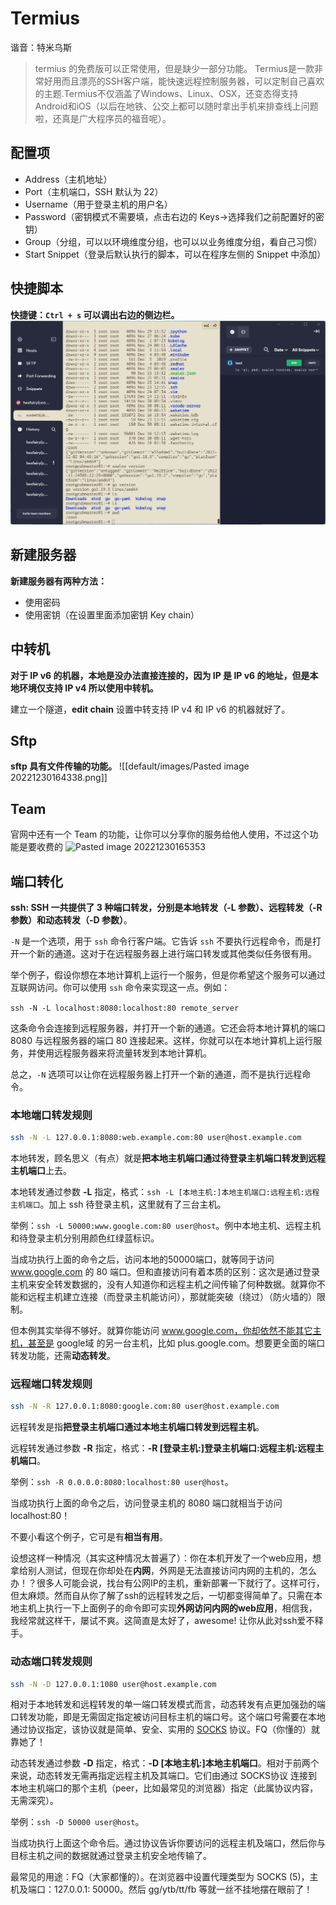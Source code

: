 # Termius
谐音：特米乌斯

> termius 的免费版可以正常使用，但是缺少一部分功能。
> Termius是一款非常好用而且漂亮的SSH客户端，能快速远程控制服务器，可以定制自己喜欢的主题.Termius不仅涵盖了Windows、Linux、OSX，还变态得支持Android和iOS（以后在地铁、公交上都可以随时拿出手机来排查线上问题啦，还真是广大程序员的福音呢）。

## 配置项

-   Address（主机地址）
-   Port（主机端口，SSH 默认为 22）
-   Username（用于登录主机的用户名）
-   Password（密钥模式不需要填，点击右边的 Keys->选择我们之前配置好的密钥）
-   Group（分组，可以以环境维度分组，也可以以业务维度分组，看自己习惯）
-   Start Snippet（登录后默认执行的脚本，可以在程序左侧的 Snippet 中添加）

## 快捷脚本

**快捷键：`Ctrl + s` 可以调出右边的侧边栏。**
![image-smtermius-file](images/image-smtermius-file.png)

## 新建服务器
**新建服务器有两种方法：**
+ 使用密码
+ 使用密钥（在设置里面添加密钥 Key chain）


## 中转机

**对于 IP v6 的机器，本地是没办法直接连接的，因为 IP 是 IP v6 的地址，但是本地环境仅支持 IP v4 所以使用中转机。**

建立一个隧道，**edit chain** 设置中转支持 IP v4  和 IP v6 的机器就好了。


## Sftp

**sftp 具有文件传输的功能。**
![[default/images/Pasted image 20221230164338.png]]


## Team

官网中还有一个 Team 的功能，让你可以分享你的服务给他人使用，不过这个功能是要收费的
![Pasted image 20221230165353](http://sm.nsddd.top/sm202301031844565.png)


## 端口转化

**ssh:
SSH 一共提供了 3 种端口转发，分别是本地转发（-L 参数）、远程转发（-R 参数）和动态转发（-D 参数）**。

`-N` 是一个选项，用于 `ssh` 命令行客户端。它告诉 `ssh` 不要执行远程命令，而是打开一个新的通道。这对于在远程服务器上进行端口转发或其他类似任务很有用。

举个例子，假设你想在本地计算机上运行一个服务，但是你希望这个服务可以通过互联网访问。你可以使用 `ssh` 命令来实现这一点。例如：

`ssh -N -L localhost:8080:localhost:80 remote_server`

这条命令会连接到远程服务器，并打开一个新的通道。它还会将本地计算机的端口 8080 与远程服务器的端口 80 连接起来。这样，你就可以在本地计算机上运行服务，并使用远程服务器来将流量转发到本地计算机。

总之，`-N` 选项可以让你在远程服务器上打开一个新的通道，而不是执行远程命令。


### 本地端口转发规则
```bash
ssh -N -L 127.0.0.1:8080:web.example.com:80 user@host.example.com
```

本地转发，顾名思义（有点）就是**把本地主机端口通过待登录主机端口转发到远程主机端口**上去。

本地转发通过参数 **-L** 指定，格式：`ssh -L [本地主机:]本地主机端口:远程主机:远程主机端口`。加上 ssh 待登录主机，这里就有了三台主机。

举例：`ssh -L 50000:www.google.com:80 user@host`。例中本地主机、远程主机和待登录主机分别用颜色红绿蓝标识。

当成功执行上面的命令之后，访问本地的50000端口，就等同于访问 www.google.com 的 80 端口。但和直接访问有着本质的区别：这次是通过登录主机来安全转发数据的，没有人知道你和远程主机之间传输了何种数据。就算你不能和远程主机建立连接（而登录主机能访问），那就能突破（绕过）（防火墙的）限制。

但本例其实举得不够好。就算你能访问 www.google.com，你却依然不能其它主机，甚至是 google域 的另一台主机，比如 plus.google.com。想要更全面的端口转发功能，还需**动态转发**。


### 远程端口转发规则
```bash
ssh -N -R 127.0.0.1:8080:google.com:80 user@host.example.com
```

远程转发是指**把登录主机端口通过本地主机端口转发到远程主机**。

远程转发通过参数 **-R** 指定，格式：**-R [登录主机:]登录主机端口:远程主机:远程主机端口**。

举例：`ssh -R 0.0.0.0:8080:localhost:80 user@host`。

当成功执行上面的命令之后，访问登录主机的 8080 端口就相当于访问 localhost:80！

不要小看这个例子，它可是有**相当有用**。

设想这样一种情况（其实这种情况太普遍了）：你在本机开发了一个web应用，想拿给别人测试，但现在你却处在**内网**，外网是无法直接访问内网的主机的，怎么办！？很多人可能会说，找台有公网IP的主机，重新部署一下就行了。这样可行，但太麻烦。然而自从你了解了ssh的远程转发之后，一切都变得简单了。只需在本地主机上执行一下上面例子的命令即可实现**外网访问内网的web应用**，相信我，我经常就这样干，屡试不爽。这简直是太好了，awesome! 让你从此对ssh爱不释手。


### 动态端口转发规则

```bash
ssh -N -D 127.0.0.1:1080 user@host.example.com
```

相对于本地转发和远程转发的单一端口转发模式而言，动态转发有点更加强劲的端口转发功能，即是无需固定指定被访问目标主机的端口号。这个端口号需要在本地通过协议指定，该协议就是简单、安全、实用的 [SOCKS](https://en.wikipedia.org/wiki/SOCKS) 协议。FQ（你懂的）就靠她了！

动态转发通过参数 **-D** 指定，格式：**-D [本地主机:]本地主机端口**。相对于前两个来说，动态转发无需再指定远程主机及其端口。它们由通过 SOCKS协议 连接到本地主机端口的那个主机（peer，比如最常见的浏览器）指定（此属协议内容，无需深究）。

举例：`ssh -D 50000 user@host`。

当成功执行上面这个命令后。通过协议告诉你要访问的远程主机及端口，然后你与目标主机之间的数据就通过登录主机安全地传输了。

最常见的用途：FQ（大家都懂的）。在浏览器中设置代理类型为 SOCKS (5)，主机及端口：127.0.0.1: 50000。然后 gg/ytb/tt/fb 等就一丝不挂地摆在眼前了！